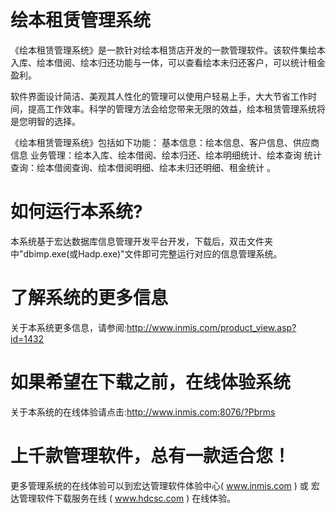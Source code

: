 # 绘本租赁管理系统

《绘本租赁管理系统》是一款针对绘本租赁店开发的一款管理软件。该软件集绘本入库、绘本借阅、绘本归还功能与一体，可以查看绘本未归还客户，可以统计租金盈利。

软件界面设计简洁、美观其人性化的管理可以使用户轻易上手，大大节省工作时间，提高工作效率。科学的管理方法会给您带来无限的效益，绘本租赁管理系统将是您明智的选择。

《绘本租赁管理系统》包括如下功能： 基本信息：绘本信息、客户信息、供应商信息 业务管理：绘本入库、绘本借阅、绘本归还、绘本明细统计、绘本查询 统计查询：绘本借阅查询、绘本借阅明细、绘本未归还明细、租金统计 。

# 如何运行本系统?

本系统基于宏达数据库信息管理开发平台开发，下载后，双击文件夹中"dbimp.exe(或Hadp.exe)"文件即可完整运行对应的信息管理系统。

# 了解系统的更多信息

关于本系统更多信息，请参阅:http://www.inmis.com/product_view.asp?id=1432

# 如果希望在下载之前，在线体验系统

关于本系统的在线体验请点击:http://www.inmis.com:8076/?Pbrms

# 上千款管理软件，总有一款适合您！

更多管理系统的在线体验可以到宏达管理软件体验中心( www.inmis.com ) 或 宏达管理软件下载服务在线 ( www.hdcsc.com ) 在线体验。

